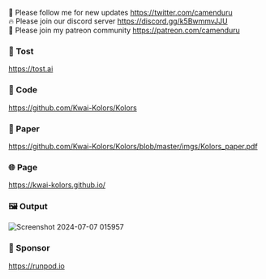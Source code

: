 🐣 Please follow me for new updates https://twitter.com/camenduru <br />
🔥 Please join our discord server https://discord.gg/k5BwmmvJJU <br />
🥳 Please join my patreon community https://patreon.com/camenduru <br />

###  🥪 Tost
https://tost.ai

### 🧬 Code
https://github.com/Kwai-Kolors/Kolors <br />

### 📄 Paper
https://github.com/Kwai-Kolors/Kolors/blob/master/imgs/Kolors_paper.pdf <br />

### 🌐 Page
https://kwai-kolors.github.io/ <br />

### 🖼 Output
![Screenshot 2024-07-07 015957](https://github.com/camenduru/kolors-tost/assets/54370274/28c4f455-85ca-4c92-b2db-8a4d5d088cbb)

### 🏢 Sponsor
https://runpod.io
